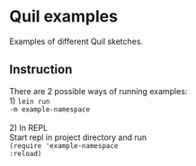 Quil examples
=============

Examples of different Quil sketches.

## Instruction

There are 2 possible ways of running examples:
<br>1) <code>lein run -m example-namespace</code><br>
<br>2) In REPL
<br>  Start repl in project directory and run
<br><code>(require 'example-namespace :reload)</code>
